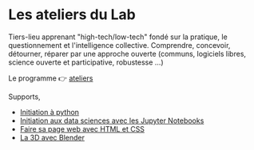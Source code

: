 # Les ateliers du Lab

Tiers-lieu apprenant "high-tech/low-tech" fondé sur la pratique, le questionnement et l'intelligence collective. Comprendre, concevoir, détourner, réparer par une approche ouverte (communs, logiciels libres, science ouverte et participative, robustesse …)

Le programme 👉 [ateliers](https://mob.u-strasbg.fr/lab/ateliers.pdf)

Supports,

- [Initiation à python](python-atelier.md)
- [Initiation aux data sciences avec les Jupyter Notebooks](jupyter-notebooks.md)
- [Faire sa page web avec HTML et CSS](html-css.md)
- [La 3D avec Blender](3d-blender-impression.md)

